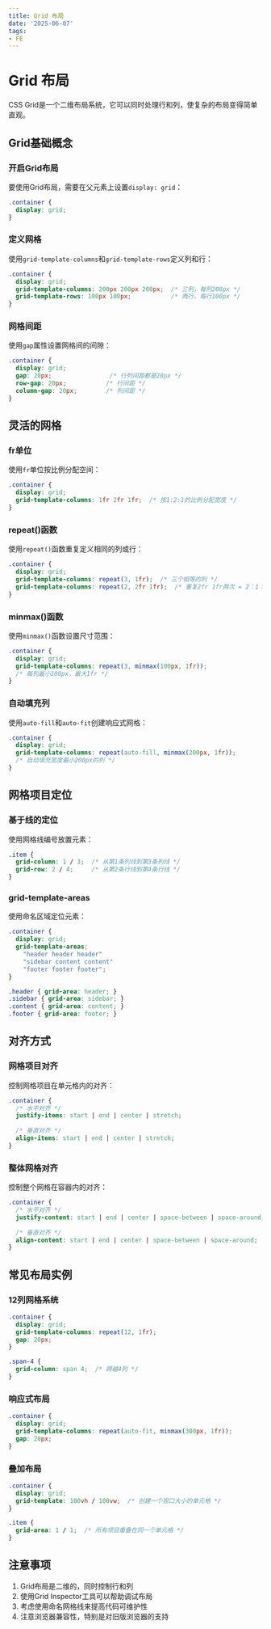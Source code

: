 ```yaml
---
title: Grid 布局
date: '2025-06-07'
tags:
- FE
---
```


# Grid 布局

CSS Grid是一个二维布局系统，它可以同时处理行和列，使复杂的布局变得简单直观。

## Grid基础概念

### 开启Grid布局

要使用Grid布局，需要在父元素上设置`display: grid`：

```css
.container {
  display: grid;
}
```

### 定义网格

使用`grid-template-columns`和`grid-template-rows`定义列和行：

```css
.container {
  display: grid;
  grid-template-columns: 200px 200px 200px;  /* 三列，每列200px */
  grid-template-rows: 100px 100px;           /* 两行，每行100px */
}
```

### 网格间距

使用`gap`属性设置网格间的间隙：

```css
.container {
  display: grid;
  gap: 20px;                /* 行列间距都是20px */
  row-gap: 20px;           /* 行间距 */
  column-gap: 20px;        /* 列间距 */
}
```

## 灵活的网格

### fr单位

使用`fr`单位按比例分配空间：

```css
.container {
  display: grid;
  grid-template-columns: 1fr 2fr 1fr;  /* 按1:2:1的比例分配宽度 */
}
```

### repeat()函数

使用`repeat()`函数重复定义相同的列或行：

```css
.container {
  display: grid;
  grid-template-columns: repeat(3, 1fr);  /* 三个相等的列 */
  grid-template-columns: repeat(2, 2fr 1fr);  /* 重复2fr 1fr两次 = 2：1：2：1 */
}
```

### minmax()函数

使用`minmax()`函数设置尺寸范围：

```css
.container {
  display: grid;
  grid-template-columns: repeat(3, minmax(100px, 1fr));
  /* 每列最小100px，最大1fr */
}
```

### 自动填充列

使用`auto-fill`和`auto-fit`创建响应式网格：

```css
.container {
  display: grid;
  grid-template-columns: repeat(auto-fill, minmax(200px, 1fr));
  /* 自动填充宽度最小200px的列 */
}
```

## 网格项目定位

### 基于线的定位

使用网格线编号放置元素：

```css
.item {
  grid-column: 1 / 3;  /* 从第1条列线到第3条列线 */
  grid-row: 2 / 4;     /* 从第2条行线到第4条行线 */
}
```

### grid-template-areas

使用命名区域定位元素：

```css
.container {
  display: grid;
  grid-template-areas: 
    "header header header"
    "sidebar content content"
    "footer footer footer";
}

.header { grid-area: header; }
.sidebar { grid-area: sidebar; }
.content { grid-area: content; }
.footer { grid-area: footer; }
```

## 对齐方式

### 网格项目对齐

控制网格项目在单元格内的对齐：

```css
.container {
  /* 水平对齐 */
  justify-items: start | end | center | stretch;
  
  /* 垂直对齐 */
  align-items: start | end | center | stretch;
}
```

### 整体网格对齐

控制整个网格在容器内的对齐：

```css
.container {
  /* 水平对齐 */
  justify-content: start | end | center | space-between | space-around;
  
  /* 垂直对齐 */
  align-content: start | end | center | space-between | space-around;
}
```

## 常见布局实例

### 12列网格系统

```css
.container {
  display: grid;
  grid-template-columns: repeat(12, 1fr);
  gap: 20px;
}

.span-4 {
  grid-column: span 4;  /* 跨越4列 */
}
```

### 响应式布局

```css
.container {
  display: grid;
  grid-template-columns: repeat(auto-fit, minmax(300px, 1fr));
  gap: 20px;
}
```

### 叠加布局

```css
.container {
  display: grid;
  grid-template: 100vh / 100vw;  /* 创建一个视口大小的单元格 */
}

.item {
  grid-area: 1 / 1;  /* 所有项目重叠在同一个单元格 */
}
```

## 注意事项

1. Grid布局是二维的，同时控制行和列
2. 使用Grid Inspector工具可以帮助调试布局
3. 考虑使用命名网格线来提高代码可维护性
4. 注意浏览器兼容性，特别是对旧版浏览器的支持